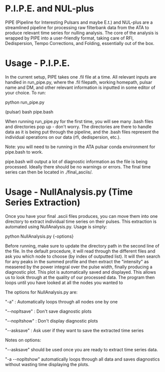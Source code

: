 # P.I.P.E. and NUL-plus

PIPE (Pipeline for Interesting Pulsars and maybe E.t.) and NUL-plus are a streamlined pipeline for processing raw filterbank data from the ATA to produce relevant time series for nulling analysis. The core of the analysis is wrapped by PIPE into a user-friendly format, taking care of RFI, Dedispersion, Tempo Corrections, and Folding, essentially out of the box.

# Usage - P.I.P.E.

In the current setup, PIPE takes one .fil file at a time. All relevant inputs are handled in run_pipe.py, where the .fil filepath, working homepath, pulsar name and DM, and other relevant information is inputted in some editor of your choice. To run:

  python run_pipe.py
  
  (pulsar) bash pipe.bash

When running run_pipe.py for the first time, you will see many .bash files and directories pop up - don't worry. The directories are there to handle data as it is being put through the pipeline, and the .bash files represent the individual operations on our data (rfi, dedispersion, etc.). 

Note: you will need to be running in the ATA pulsar conda environment for pipe.bash to work.

pipe.bash will output a lot of diagnostic information as the file is being processed. Ideally there should be no warnings or errors. The final time series can then be located in ./final_asciis/.

# Usage - NullAnalysis.py (Time Series Extraction)

Once you have your final .ascii files produces, you can move them into one directory to extract individual time series on their pulses. This extraction is automated using NullAnalysis.py. Usage is simply:

python NullAnalysis.py {-options}

Before running, make sure to update the directory path in the second line of the file. In the default procedure, it will read through the different files and ask you which node to choose (by index of outputted list). It will then search for any peaks in the summed profile and then extract the "intensity" as measered by the power integral over the pulse width, finally producing a diagnostic plot. This plot is automatically saved and displayed. This allows us to look through at the quality of our processed data. The program then loops until you have looked at all the nodes you wanted to

The options for NullAnalysis.py are:

"-a" : Automatically loops through all nodes one by one

"--nopltsave" : Don't save diagnostic plots

"--nopltshow" : Don't display diagnostic plots

"--asksave" : Ask user if they want to save the extracted time series


Notes on options:

"--asksave" should be used once you are ready to extract time series data.

"-a --nopltshow" automatically loops through all data and saves diagnostics without wasting time displaying the plots.
